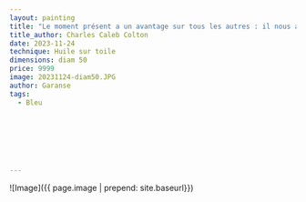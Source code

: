 ```yaml
---
layout: painting
title: "Le moment présent a un avantage sur tous les autres : il nous appartient." 
title_author: Charles Caleb Colton     
date: 2023-11-24
technique: Huile sur toile
dimensions: diam 50
price: 9999
image: 20231124-diam50.JPG
author: Garanse
tags:
  - Bleu
  
  
  
 
  
  
  
---
```

![Image]({{ page.image | prepend: site.baseurl}})

